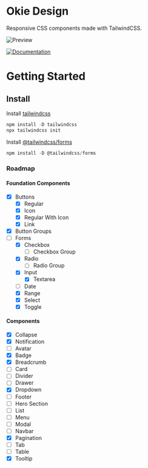 # Okie Design

Responsive CSS components made with TailwindCSS.

![Preview](https://i.imgur.com/uFjFZok.png)

[![Documentation](https://img.shields.io/badge/-See%20all%20Components-lightgrey?style=for-the-badge)](https://okie.design)

# Getting Started

## Install

Install [tailwindcss](https://tailwindcss.com/docs/installation)

```js
npm install -D tailwindcss
npx tailwindcss init
```

Install [@tailwindcss/forms](https://github.com/tailwindlabs/tailwindcss-forms)

```js
npm install -D @tailwindcss/forms
```

### Roadmap

#### Foundation Components
- [x]  Buttons
    - [x]  Regular
    - [x]  Icon
    - [x]  Regular With Icon
    - [x]  Link
- [x]  Button Groups
- [ ]  Forms
    - [x]  Checkbox
        - [ ]  Checkbox Group
    - [x]  Radio
        - [ ]  Radio Group
    - [x]  Input
        - [x]  Textarea
    - [ ]  Date
    - [x]  Range
    - [x]  Select
    - [x]  Toggle

#### Components
- [x]  Collapse
- [x]  Notification
- [ ]  Avatar
- [x]  Badge
- [x]  Breadcrumb
- [ ]  Card
- [ ]  Divider
- [ ]  Drawer
- [x]  Dropdown
- [ ]  Footer
- [ ]  Hero Section
- [ ]  List
- [ ]  Menu
- [ ]  Modal
- [ ]  Navbar
- [x]  Pagination
- [ ]  Tab
- [ ]  Table
- [x]  Tooltip
